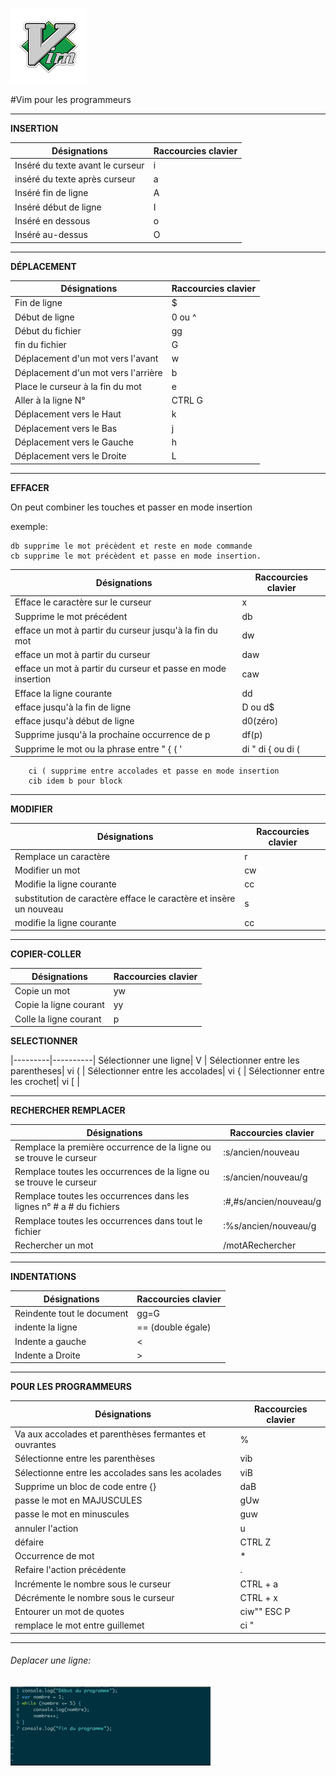 ![](te%CC%81le%CC%81chargement.png)



#Vim pour les programmeurs

---- 

**INSERTION**

Désignations | Raccourcies clavier | 
|--------------|-----------|
 Inséré du texte avant le curseur | i | 
 inséré du texte après curseur | a | 
 Inséré fin de ligne|A
 Inséré début de ligne|I
 Inséré en dessous | o | 
 Inséré au-dessus|O

---- 
**DÉPLACEMENT**



Désignations | Raccourcies clavier | 
|---------|----------|
 Fin de ligne | $| 
 Début de ligne |0 ou ^|
 Début du fichier | gg | 
 fin du fichier|G| 
Déplacement d'un mot vers l'avant|w| 
  Déplacement d'un mot vers l'arrière|b|
 Place le curseur à la fin du mot|e|
 Aller à la ligne N°|CTRL G|
 Déplacement vers le Haut|k|
 Déplacement vers le Bas|j|
 Déplacement vers le Gauche|h|
 Déplacement vers le Droite|L|
 
---- 
**EFFACER**


On peut combiner les touches et passer en mode insertion

exemple:

    db supprime le mot précèdent et reste en mode commande
    cb supprime le mot précèdent et passe en mode insertion.


Désignations | Raccourcies clavier | 
|---------|----------|
Efface le caractère sur le curseur | x | 
Supprime le mot précédent |db| 
efface un mot à partir du curseur jusqu'à la fin du mot | dw| 
efface un mot à partir du curseur | daw| 
efface un mot à partir du curseur et passe en mode insertion | caw| 
Efface la ligne courante | dd | 
efface jusqu'à la fin de ligne|D ou d$
efface jusqu'à début de ligne|d0(zéro) 
Supprime jusqu'à la prochaine occurrence de p|df(p)
Supprime le mot ou la phrase entre " { ( ' |di " di { ou di (

		ci ( supprime entre accolades et passe en mode insertion
		cib idem b pour block

---- 

 **MODIFIER**



Désignations | Raccourcies clavier | 
|---------|----------|
 Remplace un caractère| r | 
 Modifier un mot | cw| 
 Modifie la ligne courante | cc |
substitution de caractère efface le caractère et insère un nouveau | s |
 modifie la ligne courante | cc |




---- 

 **COPIER-COLLER**

Désignations | Raccourcies clavier | 
|---------|----------|
Copie un mot| yw | 
Copie la ligne courant | yy| 
Colle la ligne courant | p | 
 
 **SELECTIONNER**
 
|---------|----------|
Sélectionner une ligne| V | 
Sélectionner entre les parentheses| vi ( |
Sélectionner entre les accolades| vi { |
Sélectionner entre les crochet| vi [ |


---

 **RECHERCHER REMPLACER**

Désignations | Raccourcies clavier | 
|---------|----------|
Remplace la première occurrence de la ligne ou se trouve le curseur|:s/ancien/nouveau | 
Remplace toutes les occurrences de la ligne ou se trouve le curseur|:s/ancien/nouveau/g | 
Remplace toutes les occurrences dans les lignes n° # a # du fichiers|:#,#s/ancien/nouveau/g | 
Remplace toutes les occurrences dans tout le fichier|:%s/ancien/nouveau/g | 
Rechercher un mot| /motARechercher |

---- 

 **INDENTATIONS**

Désignations | Raccourcies clavier | 
|---------|----------|
Reindente tout le document|gg=G
indente la ligne|== (double égale) 
Indente a gauche| < 
Indente a Droite| > 

-------------------

 **POUR LES PROGRAMMEURS**

Désignations | Raccourcies clavier | 
|---------|----------|
Va aux accolades et parenthèses fermantes et ouvrantes |%
Sélectionne entre les parenthèses|vib 
Sélectionne entre les accolades sans les acolades|viB 
Supprime un bloc de code entre {}|daB 
passe le mot en MAJUSCULES|gUw 
passe le mot en minuscules|guw 
annuler l'action|u  
défaire|CTRL Z  
Occurrence de mot|*  
Refaire l'action précédente|.  
Incrémente le nombre sous le curseur|CTRL + a  
Décrémente le nombre sous le curseur|CTRL + x  
Entourer un mot de quotes|ciw"" ESC P 
remplace le mot entre guillemet | ci "

---

###### Deplacer une ligne:

![](deplaceLigne.gif)


